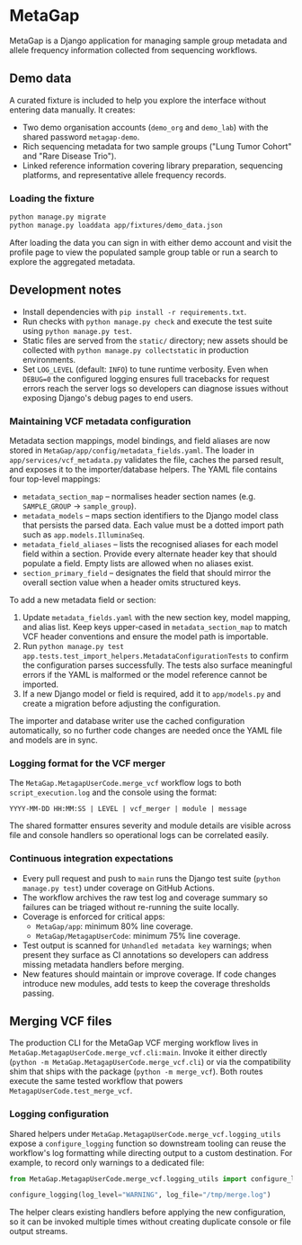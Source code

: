 # MetaGap

MetaGap is a Django application for managing sample group metadata and allele frequency information collected from sequencing workflows.

## Demo data

A curated fixture is included to help you explore the interface without entering data manually. It creates:

- Two demo organisation accounts (`demo_org` and `demo_lab`) with the shared password `metagap-demo`.
- Rich sequencing metadata for two sample groups ("Lung Tumor Cohort" and "Rare Disease Trio").
- Linked reference information covering library preparation, sequencing platforms, and representative allele frequency records.

### Loading the fixture

```bash
python manage.py migrate
python manage.py loaddata app/fixtures/demo_data.json
```

After loading the data you can sign in with either demo account and visit the profile page to view the populated sample group table or run a search to explore the aggregated metadata.

## Development notes

- Install dependencies with `pip install -r requirements.txt`.
- Run checks with `python manage.py check` and execute the test suite using `python manage.py test`.
- Static files are served from the `static/` directory; new assets should be collected with `python manage.py collectstatic` in production environments.
- Set `LOG_LEVEL` (default: `INFO`) to tune runtime verbosity.  Even when `DEBUG=0`
  the configured logging ensures full tracebacks for request errors reach the
  server logs so developers can diagnose issues without exposing Django's debug
  pages to end users.

### Maintaining VCF metadata configuration

Metadata section mappings, model bindings, and field aliases are now stored in
`MetaGap/app/config/metadata_fields.yaml`.  The loader in
`app/services/vcf_metadata.py` validates the file, caches the parsed result, and
exposes it to the importer/database helpers.  The YAML file contains four
top-level mappings:

* `metadata_section_map` – normalises header section names (e.g. `SAMPLE_GROUP`
  → `sample_group`).
* `metadata_models` – maps section identifiers to the Django model class that
  persists the parsed data.  Each value must be a dotted import path such as
  `app.models.IlluminaSeq`.
* `metadata_field_aliases` – lists the recognised aliases for each model field
  within a section.  Provide every alternate header key that should populate a
  field.  Empty lists are allowed when no aliases exist.
* `section_primary_field` – designates the field that should mirror the overall
  section value when a header omits structured keys.

To add a new metadata field or section:

1. Update `metadata_fields.yaml` with the new section key, model mapping, and
   alias list.  Keep keys upper-cased in `metadata_section_map` to match VCF
   header conventions and ensure the model path is importable.
2. Run `python manage.py test app.tests.test_import_helpers.MetadataConfigurationTests`
   to confirm the configuration parses successfully.  The tests also surface
   meaningful errors if the YAML is malformed or the model reference cannot be
   imported.
3. If a new Django model or field is required, add it to `app/models.py` and
   create a migration before adjusting the configuration.

The importer and database writer use the cached configuration automatically, so
no further code changes are needed once the YAML file and models are in sync.

### Logging format for the VCF merger

The `MetaGap.MetagapUserCode.merge_vcf` workflow logs to both `script_execution.log`
and the console using the format:

```
YYYY-MM-DD HH:MM:SS | LEVEL | vcf_merger | module | message
```

The shared formatter ensures severity and module details are visible across file and
console handlers so operational logs can be correlated easily.

### Continuous integration expectations

- Every pull request and push to `main` runs the Django test suite (`python manage.py test`) under coverage on GitHub Actions.
- The workflow archives the raw test log and coverage summary so failures can be triaged without re-running the suite locally.
- Coverage is enforced for critical apps:
  - `MetaGap/app`: minimum 80% line coverage.
  - `MetaGap/MetagapUserCode`: minimum 75% line coverage.
- Test output is scanned for `Unhandled metadata key` warnings; when present they surface as CI annotations so developers can address missing metadata handlers before merging.
- New features should maintain or improve coverage. If code changes introduce new modules, add tests to keep the coverage thresholds passing.

## Merging VCF files

The production CLI for the MetaGap VCF merging workflow lives in
`MetaGap.MetagapUserCode.merge_vcf.cli:main`. Invoke it either directly
(`python -m MetaGap.MetagapUserCode.merge_vcf.cli`) or via the
compatibility shim that ships with the package (`python -m merge_vcf`).
Both routes execute the same tested workflow that powers
`MetagapUserCode.test_merge_vcf`.

### Logging configuration

Shared helpers under ``MetaGap.MetagapUserCode.merge_vcf.logging_utils``
expose a ``configure_logging`` function so downstream tooling can reuse the
workflow's log formatting while directing output to a custom destination.
For example, to record only warnings to a dedicated file:

```python
from MetaGap.MetagapUserCode.merge_vcf.logging_utils import configure_logging

configure_logging(log_level="WARNING", log_file="/tmp/merge.log")
```

The helper clears existing handlers before applying the new configuration, so
it can be invoked multiple times without creating duplicate console or file
output streams.
